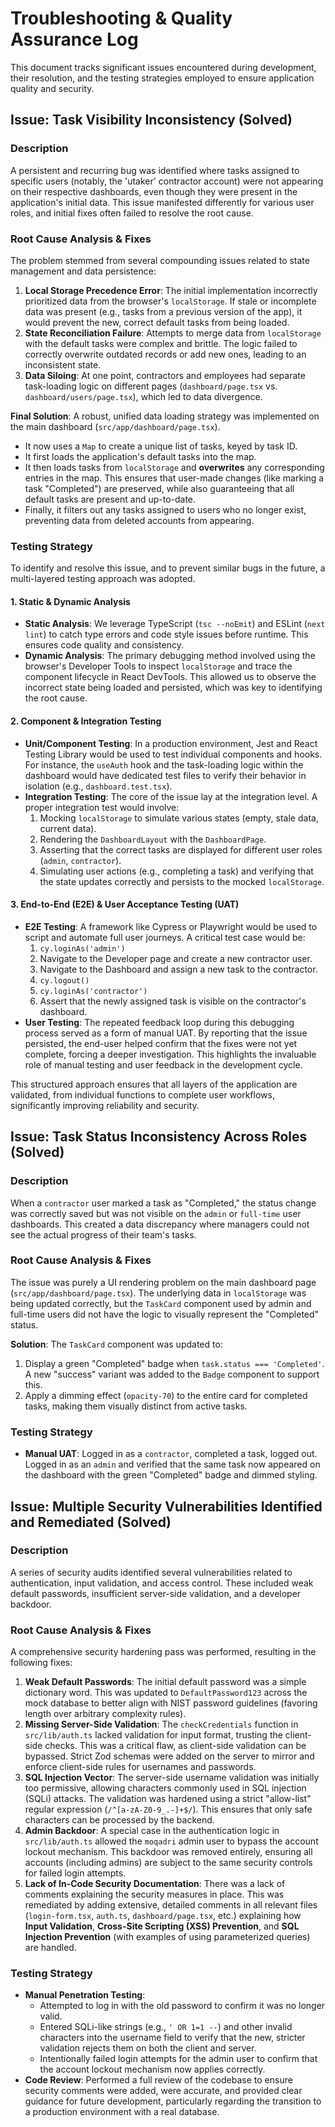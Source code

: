 # Troubleshooting & Quality Assurance Log

This document tracks significant issues encountered during development, their resolution, and the testing strategies employed to ensure application quality and security.

## Issue: Task Visibility Inconsistency (Solved)

### Description

A persistent and recurring bug was identified where tasks assigned to specific users (notably, the 'utaker' contractor account) were not appearing on their respective dashboards, even though they were present in the application's initial data. This issue manifested differently for various user roles, and initial fixes often failed to resolve the root cause.

### Root Cause Analysis & Fixes

The problem stemmed from several compounding issues related to state management and data persistence:

1.  **Local Storage Precedence Error**: The initial implementation incorrectly prioritized data from the browser's `localStorage`. If stale or incomplete data was present (e.g., tasks from a previous version of the app), it would prevent the new, correct default tasks from being loaded.
2.  **State Reconciliation Failure**: Attempts to merge data from `localStorage` with the default tasks were complex and brittle. The logic failed to correctly overwrite outdated records or add new ones, leading to an inconsistent state.
3.  **Data Siloing**: At one point, contractors and employees had separate task-loading logic on different pages (`dashboard/page.tsx` vs. `dashboard/users/page.tsx`), which led to data divergence.

**Final Solution**: A robust, unified data loading strategy was implemented on the main dashboard (`src/app/dashboard/page.tsx`).
-   It now uses a `Map` to create a unique list of tasks, keyed by task ID.
-   It first loads the application's default tasks into the map.
-   It then loads tasks from `localStorage` and **overwrites** any corresponding entries in the map. This ensures that user-made changes (like marking a task "Completed") are preserved, while also guaranteeing that all default tasks are present and up-to-date.
-   Finally, it filters out any tasks assigned to users who no longer exist, preventing data from deleted accounts from appearing.

### Testing Strategy

To identify and resolve this issue, and to prevent similar bugs in the future, a multi-layered testing approach was adopted.

#### 1. Static & Dynamic Analysis

-   **Static Analysis**: We leverage TypeScript (`tsc --noEmit`) and ESLint (`next lint`) to catch type errors and code style issues before runtime. This ensures code quality and consistency.
-   **Dynamic Analysis**: The primary debugging method involved using the browser's Developer Tools to inspect `localStorage` and trace the component lifecycle in React DevTools. This allowed us to observe the incorrect state being loaded and persisted, which was key to identifying the root cause.

#### 2. Component & Integration Testing

-   **Unit/Component Testing**: In a production environment, Jest and React Testing Library would be used to test individual components and hooks. For instance, the `useAuth` hook and the task-loading logic within the dashboard would have dedicated test files to verify their behavior in isolation (e.g., `dashboard.test.tsx`).
-   **Integration Testing**: The core of the issue lay at the integration level. A proper integration test would involve:
    1.  Mocking `localStorage` to simulate various states (empty, stale data, current data).
    2.  Rendering the `DashboardLayout` with the `DashboardPage`.
    3.  Asserting that the correct tasks are displayed for different user roles (`admin`, `contractor`).
    4.  Simulating user actions (e.g., completing a task) and verifying that the state updates correctly and persists to the mocked `localStorage`.

#### 3. End-to-End (E2E) & User Acceptance Testing (UAT)

-   **E2E Testing**: A framework like Cypress or Playwright would be used to script and automate full user journeys. A critical test case would be:
    1.  `cy.loginAs('admin')`
    2.  Navigate to the Developer page and create a new contractor user.
    3.  Navigate to the Dashboard and assign a new task to the contractor.
    4.  `cy.logout()`
    5.  `cy.loginAs('contractor')`
    6.  Assert that the newly assigned task is visible on the contractor's dashboard.
-   **User Testing**: The repeated feedback loop during this debugging process served as a form of manual UAT. By reporting that the issue persisted, the end-user helped confirm that the fixes were not yet complete, forcing a deeper investigation. This highlights the invaluable role of manual testing and user feedback in the development cycle.

This structured approach ensures that all layers of the application are validated, from individual functions to complete user workflows, significantly improving reliability and security.

## Issue: Task Status Inconsistency Across Roles (Solved)

### Description

When a `contractor` user marked a task as "Completed," the status change was correctly saved but was not visible on the `admin` or `full-time` user dashboards. This created a data discrepancy where managers could not see the actual progress of their team's tasks.

### Root Cause Analysis & Fixes

The issue was purely a UI rendering problem on the main dashboard page (`src/app/dashboard/page.tsx`). The underlying data in `localStorage` was being updated correctly, but the `TaskCard` component used by admin and full-time users did not have the logic to visually represent the "Completed" status.

**Solution**: The `TaskCard` component was updated to:
1.  Display a green "Completed" badge when `task.status === 'Completed'`. A new "success" variant was added to the `Badge` component to support this.
2.  Apply a dimming effect (`opacity-70`) to the entire card for completed tasks, making them visually distinct from active tasks.

### Testing Strategy

-   **Manual UAT**: Logged in as a `contractor`, completed a task, logged out. Logged in as an `admin` and verified that the same task now appeared on the dashboard with the green "Completed" badge and dimmed styling.

## Issue: Multiple Security Vulnerabilities Identified and Remediated (Solved)

### Description

A series of security audits identified several vulnerabilities related to authentication, input validation, and access control. These included weak default passwords, insufficient server-side validation, and a developer backdoor.

### Root Cause Analysis & Fixes

A comprehensive security hardening pass was performed, resulting in the following fixes:

1.  **Weak Default Passwords**: The initial default password was a simple dictionary word. This was updated to `DefaultPassword123` across the mock database to better align with NIST password guidelines (favoring length over arbitrary complexity rules).
2.  **Missing Server-Side Validation**: The `checkCredentials` function in `src/lib/auth.ts` lacked validation for input format, trusting the client-side checks. This was a critical flaw, as client-side validation can be bypassed. Strict Zod schemas were added on the server to mirror and enforce client-side rules for usernames and passwords.
3.  **SQL Injection Vector**: The server-side username validation was initially too permissive, allowing characters commonly used in SQL injection (SQLi) attacks. The validation was hardened using a strict "allow-list" regular expression (`/^[a-zA-Z0-9_.-]+$/`). This ensures that only safe characters can be processed by the backend.
4.  **Admin Backdoor**: A special case in the authentication logic in `src/lib/auth.ts` allowed the `moqadri` admin user to bypass the account lockout mechanism. This backdoor was removed entirely, ensuring all accounts (including admins) are subject to the same security controls for failed login attempts.
5.  **Lack of In-Code Security Documentation**: There was a lack of comments explaining the security measures in place. This was remediated by adding extensive, detailed comments in all relevant files (`login-form.tsx`, `auth.ts`, `dashboard/page.tsx`, etc.) explaining how **Input Validation**, **Cross-Site Scripting (XSS) Prevention**, and **SQL Injection Prevention** (with examples of using parameterized queries) are handled.

### Testing Strategy

-   **Manual Penetration Testing**:
    -   Attempted to log in with the old password to confirm it was no longer valid.
    -   Entered SQLi-like strings (e.g., `' OR 1=1 --`) and other invalid characters into the username field to verify that the new, stricter validation rejects them on both the client and server.
    -   Intentionally failed login attempts for the admin user to confirm that the account lockout mechanism now applies correctly.
-   **Code Review**: Performed a full review of the codebase to ensure security comments were added, were accurate, and provided clear guidance for future development, particularly regarding the transition to a production environment with a real database.

